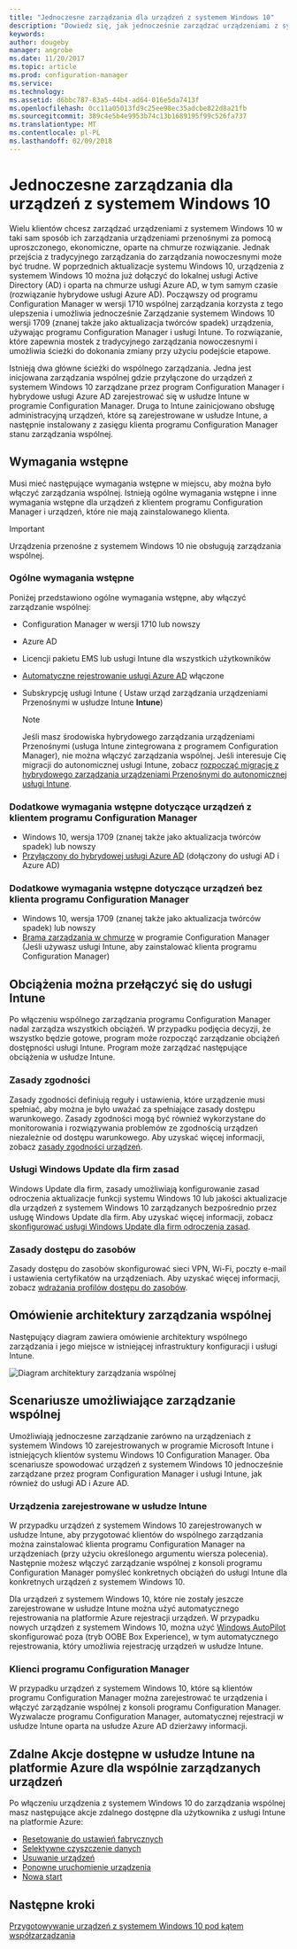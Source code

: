 ```yaml
---
title: "Jednoczesne zarządzania dla urządzeń z systemem Windows 10"
description: "Dowiedz się, jak jednocześnie zarządzać urządzeniami z systemem Windows 10, używając programu Configuration Manager i Microsoft Intune."
keywords: 
author: dougeby
manager: angrobe
ms.date: 11/20/2017
ms.topic: article
ms.prod: configuration-manager
ms.service: 
ms.technology: 
ms.assetid: d6bbc787-83a5-44b4-ad64-016e5da7413f
ms.openlocfilehash: 0cc11a05013fd9c25ee98ec35adcbe822d8a21fb
ms.sourcegitcommit: 389c4e5b4e9953b74c13b1689195f99c526fa737
ms.translationtype: MT
ms.contentlocale: pl-PL
ms.lasthandoff: 02/09/2018
---
```

# <a name="co-management-for-windows-10-devices"></a>Jednoczesne zarządzania dla urządzeń z systemem Windows 10    
<!-- 1350871 -->
Wielu klientów chcesz zarządzać urządzeniami z systemem Windows 10 w taki sam sposób ich zarządzania urządzeniami przenośnymi za pomocą uproszczonego, ekonomiczne, oparte na chmurze rozwiązanie. Jednak przejścia z tradycyjnego zarządzania do zarządzania nowoczesnymi może być trudne. W poprzednich aktualizacje systemu Windows 10, urządzenia z systemem Windows 10 można już dołączyć do lokalnej usługi Active Directory (AD) i oparta na chmurze usługi Azure AD, w tym samym czasie (rozwiązanie hybrydowe usługi Azure AD). Począwszy od programu Configuration Manager w wersji 1710 wspólnej zarządzania korzysta z tego ulepszenia i umożliwia jednocześnie Zarządzanie systemem Windows 10 wersji 1709 (znanej także jako aktualizacja twórców spadek) urządzenia, używając programu Configuration Manager i usługi Intune. To rozwiązanie, które zapewnia mostek z tradycyjnego zarządzania nowoczesnymi i umożliwia ścieżki do dokonania zmiany przy użyciu podejście etapowe. 

Istnieją dwa główne ścieżki do wspólnego zarządzania.  Jedna jest inicjowana zarządzania wspólnej gdzie przyłączone do urządzeń z systemem Windows 10 zarządzane przez program Configuration Manager i hybrydowe usługi Azure AD zarejestrować się w usłudze Intune w programie Configuration Manager. Druga to Intune zainicjowano obsługę administracyjną urządzeń, które są zarejestrowane w usłudze Intune, a następnie instalowany z zasięgu klienta programu Configuration Manager stanu zarządzania wspólnej.

## <a name="prerequisites"></a>Wymagania wstępne
Musi mieć następujące wymagania wstępne w miejscu, aby można było włączyć zarządzania wspólnej. Istnieją ogólne wymagania wstępne i inne wymagania wstępne dla urządzeń z klientem programu Configuration Manager i urządzeń, które nie mają zainstalowanego klienta.

> [!IMPORTANT]
> Urządzenia przenośne z systemem Windows 10 nie obsługują zarządzania wspólnej.

### <a name="general-prerequisites"></a>Ogólne wymagania wstępne
Poniżej przedstawiono ogólne wymagania wstępne, aby włączyć zarządzanie wspólnej:  

- Configuration Manager w wersji 1710 lub nowszy
- Azure AD
- Licencji pakietu EMS lub usługi Intune dla wszystkich użytkowników
- [Automatyczne rejestrowanie usługi Azure AD](https://docs.microsoft.com/intune/windows-enroll#enable-windows-10-automatic-enrollment) włączone
- Subskrypcję usługi Intune &#40; Ustaw urząd zarządzania urządzeniami Przenośnymi w usłudze Intune **Intune**&#41;


   > [!Note]  
   > Jeśli masz środowiska hybrydowego zarządzania urządzeniami Przenośnymi (usługa Intune zintegrowana z programem Configuration Manager), nie można włączyć zarządzania wspólnej. Jeśli interesuje Cię migracji do autonomicznej usługi Intune, zobacz [rozpocząć migrację z hybrydowego zarządzania urządzeniami Przenośnymi do autonomicznej usługi Intune](/sccm/mdm/deploy-use/migrate-hybridmdm-to-intunesa).

### <a name="additional-prerequisites-for-devices-with-the-configuration-manager-client"></a>Dodatkowe wymagania wstępne dotyczące urządzeń z klientem programu Configuration Manager
- Windows 10, wersja 1709 (znanej także jako aktualizacja twórców spadek) lub nowszy
- [Przyłączony do hybrydowej usługi Azure AD](https://docs.microsoft.com/azure/active-directory/device-management-hybrid-azuread-joined-devices-setup) (dołączony do usługi AD i Azure AD)

### <a name="additional-prerequisites-for-devices-without-the-configuration-manager-client"></a>Dodatkowe wymagania wstępne dotyczące urządzeń bez klienta programu Configuration Manager
- Windows 10, wersja 1709 (znanej także jako aktualizacja twórców spadek) lub nowszy
- [Brama zarządzania w chmurze](/sccm/core/clients/manage/manage-clients-internet#cloud-management-gateway) w programie Configuration Manager (Jeśli używasz usługi Intune, aby zainstalować klienta programu Configuration Manager)

## <a name="workloads-you-can-switch-to-intune"></a>Obciążenia można przełączyć się do usługi Intune
Po włączeniu wspólnego zarządzania programu Configuration Manager nadal zarządza wszystkich obciążeń. W przypadku podjęcia decyzji, że wszystko będzie gotowe, program może rozpocząć zarządzanie obciążeń dostępności usługi Intune. Program może zarządzać następujące obciążenia w usłudze Intune.   

### <a name="compliance-policies"></a>Zasady zgodności
Zasady zgodności definiują reguły i ustawienia, które urządzenie musi spełniać, aby można je było uważać za spełniające zasady dostępu warunkowego. Zasady zgodności mogą być również wykorzystane do monitorowania i rozwiązywania problemów ze zgodnością urządzeń niezależnie od dostępu warunkowego. Aby uzyskać więcej informacji, zobacz [zasady zgodności urządzeń](/sccm/mdm/deploy-use/device-compliance-policies).  

### <a name="windows-update-for-business-policies"></a>Usługi Windows Update dla firm zasad
Windows Update dla firm, zasady umożliwiają konfigurowanie zasad odroczenia aktualizacje funkcji systemu Windows 10 lub jakości aktualizacje dla urządzeń z systemem Windows 10 zarządzanych bezpośrednio przez usługę Windows Update dla firm. Aby uzyskać więcej informacji, zobacz [skonfigurować usługi Windows Update dla firm odroczenia zasad](/sccm/sum/deploy-use/integrate-windows-update-for-business-windows-10#configure-windows-update-for-business-deferral-policies).  

### <a name="resource-access-policies"></a>Zasady dostępu do zasobów
Zasady dostępu do zasobów skonfigurować sieci VPN, Wi-Fi, poczty e-mail i ustawienia certyfikatów na urządzeniach. Aby uzyskać więcej informacji, zobacz [wdrażania profilów dostępu do zasobów](/sccm/protect/deploy-use/deploy-wifi-vpn-email-cert-profiles).

## <a name="architectural-overview-for-co-management"></a>Omówienie architektury zarządzania wspólnej
Następujący diagram zawiera omówienie architektury wspólnego zarządzania i jego miejsce w istniejącej infrastruktury konfiguracji i usługi Intune.

![Diagram architektury zarządzania wspólnej](./media/co-management-arch.svg)

## <a name="scenarios-to-enable-co-management"></a>Scenariusze umożliwiające zarządzanie wspólnej  
Umożliwiają jednoczesne zarządzanie zarówno na urządzeniach z systemem Windows 10 zarejestrowanych w programie Microsoft Intune i istniejących klientów systemu Windows 10 Configuration Manager. Oba scenariusze spowodować urządzeń z systemem Windows 10 jednocześnie zarządzane przez program Configuration Manager i usługi Intune, jak również do usługi AD i Azure AD.  

### <a name="devices-enrolled-in-intune"></a>Urządzenia zarejestrowane w usłudze Intune  
W przypadku urządzeń z systemem Windows 10 zarejestrowanych w usłudze Intune, aby przygotować klientów do wspólnego zarządzania można zainstalować klienta programu Configuration Manager na urządzeniach (przy użyciu określonego argumentu wiersza polecenia). Następnie możesz włączyć zarządzanie wspólnej z konsoli programu Configuration Manager pomyśleć konkretnych obciążeń do usługi Intune dla konkretnych urządzeń z systemem Windows 10.  

Dla urządzeń z systemem Windows 10, które nie zostały jeszcze zarejestrowane w usłudze Intune można użyć automatycznego rejestrowania na platformie Azure rejestracji urządzeń. W przypadku nowych urządzeń z systemem Windows 10, można użyć [Windows AutoPilot](https://docs.microsoft.com/intune/enrollment-autopilot) skonfigurować poza (tryb OOBE Box Experience), w tym automatycznego rejestrowania, który umożliwia rejestrację urządzeń w usłudze Intune.  

### <a name="configuration-manager-clients"></a>Klienci programu Configuration Manager
W przypadku urządzeń z systemem Windows 10, które są klientów programu Configuration Manager można zarejestrować te urządzenia i włączyć zarządzanie wspólnej z konsoli programu Configuration Manager. Wyzwalacze programu Configuration Manager, automatycznej rejestracji w usłudze Intune oparta na usłudze Azure AD dzierżawy informacji.  


## <a name="remote-actions-available-in-intune-on-azure-for-co-managed-devices"></a>Zdalne Akcje dostępne w usłudze Intune na platformie Azure dla wspólnie zarządzanych urządzeń
Po włączeniu urządzenia z systemem Windows 10 do zarządzania wspólnej masz następujące akcje zdalnego dostępne dla użytkownika z usługi Intune na platformie Azure:  
- [Resetowanie do ustawień fabrycznych](https://docs.microsoft.com/intune/devices-wipe#factory-reset)
- [Selektywne czyszczenie danych](https://docs.microsoft.com/intune/apps-selective-wipe)
- [Usuwanie urządzeń](https://docs.microsoft.com/intune/devices-wipe#delete-devices-from-the-azure-active-directory-portal)
- [Ponowne uruchomienie urządzenia](https://docs.microsoft.com/intune/device-restart)
- [Nowa start](https://docs.microsoft.com/intune/device-fresh-start)

## <a name="next-steps"></a>Następne kroki
[Przygotowywanie urządzeń z systemem Windows 10 pod kątem współzarządzania](co-management-prepare.md)